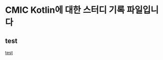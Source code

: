 CMIC Kotlin에 대한 스터디 기록 파일입니다
=======================================

## test

[test](https://github.com/graduationProjectCMIC/kotlinStudy/tree/master/test)